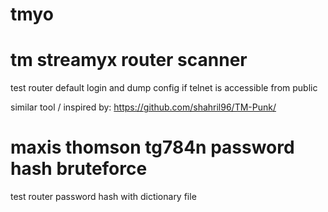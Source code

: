 tmyo
====

tm streamyx router scanner
============================

test router default login and dump config if telnet is accessible from public

similar tool / inspired by: https://github.com/shahril96/TM-Punk/


maxis thomson tg784n password hash bruteforce 
==============================================

test router password hash with dictionary file



